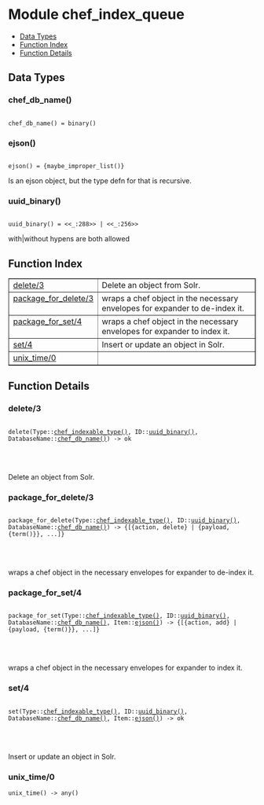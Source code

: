 

# Module chef_index_queue #
* [Data Types](#types)
* [Function Index](#index)
* [Function Details](#functions)



<a name="types"></a>

## Data Types ##




### <a name="type-chef_db_name">chef_db_name()</a> ###



<pre><code>
chef_db_name() = binary()
</code></pre>





### <a name="type-ejson">ejson()</a> ###



<pre><code>
ejson() = {maybe_improper_list()}
</code></pre>



  Is an ejson object, but the type defn for that is recursive.



### <a name="type-uuid_binary">uuid_binary()</a> ###



<pre><code>
uuid_binary() = &lt;&lt;_:288&gt;&gt; | &lt;&lt;_:256&gt;&gt;
</code></pre>



  with|without hypens are both allowed
<a name="index"></a>

## Function Index ##


<table width="100%" border="1" cellspacing="0" cellpadding="2" summary="function index"><tr><td valign="top"><a href="#delete-3">delete/3</a></td><td>Delete an object from Solr.</td></tr><tr><td valign="top"><a href="#package_for_delete-3">package_for_delete/3</a></td><td>wraps a chef object in the necessary envelopes for expander to de-index it.</td></tr><tr><td valign="top"><a href="#package_for_set-4">package_for_set/4</a></td><td>wraps a chef object in the necessary envelopes for expander to index it.</td></tr><tr><td valign="top"><a href="#set-4">set/4</a></td><td>Insert or update an object in Solr.</td></tr><tr><td valign="top"><a href="#unix_time-0">unix_time/0</a></td><td></td></tr></table>


<a name="functions"></a>

## Function Details ##

<a name="delete-3"></a>

### delete/3 ###


<pre><code>
delete(Type::<a href="#type-chef_indexable_type">chef_indexable_type()</a>, ID::<a href="#type-uuid_binary">uuid_binary()</a>, DatabaseName::<a href="#type-chef_db_name">chef_db_name()</a>) -&gt; ok
</code></pre>

<br></br>


Delete an object from Solr.
<a name="package_for_delete-3"></a>

### package_for_delete/3 ###


<pre><code>
package_for_delete(Type::<a href="#type-chef_indexable_type">chef_indexable_type()</a>, ID::<a href="#type-uuid_binary">uuid_binary()</a>, DatabaseName::<a href="#type-chef_db_name">chef_db_name()</a>) -&gt; {[{action, delete} | {payload, {term()}}, ...]}
</code></pre>

<br></br>


wraps a chef object in the necessary envelopes for expander to de-index it.
<a name="package_for_set-4"></a>

### package_for_set/4 ###


<pre><code>
package_for_set(Type::<a href="#type-chef_indexable_type">chef_indexable_type()</a>, ID::<a href="#type-uuid_binary">uuid_binary()</a>, DatabaseName::<a href="#type-chef_db_name">chef_db_name()</a>, Item::<a href="#type-ejson">ejson()</a>) -&gt; {[{action, add} | {payload, {term()}}, ...]}
</code></pre>

<br></br>


wraps a chef object in the necessary envelopes for expander to index it.
<a name="set-4"></a>

### set/4 ###


<pre><code>
set(Type::<a href="#type-chef_indexable_type">chef_indexable_type()</a>, ID::<a href="#type-uuid_binary">uuid_binary()</a>, DatabaseName::<a href="#type-chef_db_name">chef_db_name()</a>, Item::<a href="#type-ejson">ejson()</a>) -&gt; ok
</code></pre>

<br></br>


Insert or update an object in Solr.
<a name="unix_time-0"></a>

### unix_time/0 ###

`unix_time() -> any()`


